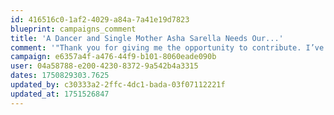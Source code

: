 ```yaml
---
id: 416516c0-1af2-4029-a84a-7a41e19d7823
blueprint: campaigns_comment
title: 'A Dancer and Single Mother Asha Sarella Needs Our...'
comment: '"Thank you for giving me the opportunity to contribute. I’ve been following your journey for a while, and it’s truly inspiring. I pray that my donation reaches someone who needs it most and reminds them that they’re not alone."'
campaign: e6357a4f-a476-44f9-b101-8060eade090b
user: 04a58788-e200-4230-8372-9a542b4a3315
dates: 1750829303.7625
updated_by: c30333a2-2ffc-4dc1-bada-03f07112221f
updated_at: 1751526847
---
```

